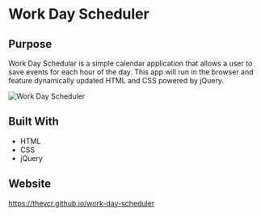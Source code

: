 # Work Day Scheduler

## Purpose
Work Day Schedular is a simple calendar application that allows a user to save events for each hour of the day. This app will run in the browser and feature dynamically updated HTML and CSS powered by jQuery.

![Work Day Scheduler]()

## Built With
* HTML
* CSS
* jQuery

## Website
https://thevcr.github.io/work-day-scheduler